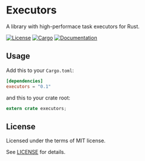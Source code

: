 Executors
=========
A library with high-performace task executors for Rust.

[![License](https://img.shields.io/badge/license-MIT-blue.svg)](https://github.com/Bathtor/rust-executors)
[![Cargo](https://img.shields.io/crates/v/executors.svg)](https://crates.io/crates/executors)
[![Documentation](https://docs.rs/executors/badge.svg)](https://docs.rs/executors)

## Usage

Add this to your `Cargo.toml`:

```toml
[dependencies]
executors = "0.1"
```

and this to your crate root:

```rust
extern crate executors;
```

## License

Licensed under the terms of MIT license.

See [LICENSE](LICENSE) for details.